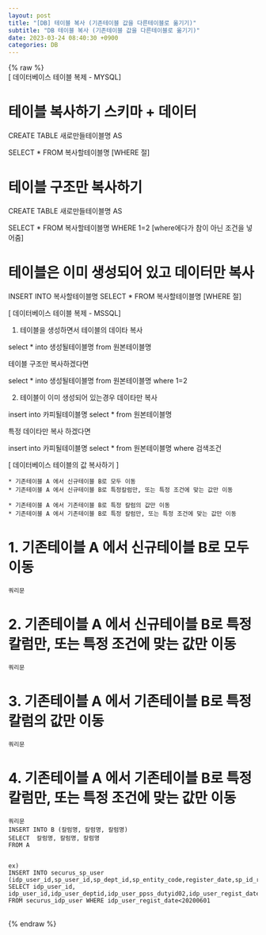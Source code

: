 ```yaml
---  
layout: post  
title: "[DB] 테이블 복사 (기존테이블 값을 다른테이블로 옮기기)"  
subtitle: "DB 테이블 복사 (기존테이블 값을 다른테이블로 옮기기)"  
date: 2023-03-24 08:40:30 +0900  
categories: DB  
---  
```

{% raw %}  
[ 데이터베이스 테이블 복제  - MYSQL]  
  
# 테이블 복사하기 스키마 + 데이터  
  
CREATE TABLE 새로만들테이블명 AS  
  
SELECT * FROM 복사할테이블명 [WHERE 절]  
  
   
  
# 테이블 구조만 복사하기  
  
CREATE TABLE 새로만들테이블명 AS  
  
SELECT * FROM 복사할테이블명 WHERE 1=2 [where에다가 참이 아닌 조건을 넣어줌]  
  
   
  
# 테이블은 이미 생성되어 있고 데이터만 복사  
  
INSERT INTO 복사할테이블명 SELECT * FROM 복사할테이블명 [WHERE 절]  
  
  
  
  
[ 데이터베이스 테이블 복제  - MSSQL]  
  
  
  
1. 테이블을 생성하면서 테이블의 데이타 복사  
  
  
select * into 생성될테이블명 from 원본테이블명  
  
  
테이블 구조만 복사하겠다면  
  
select * into 생성될테이블명 from 원본테이블명 where 1=2  
  
  
2. 테이블이 이미 생성되어 있는경우 데이타만 복사  
  
  
insert into 카피될테이블명 select * from 원본테이블명  
  
  
특정 데이타만 복사 하겠다면  
  
insert into 카피될테이블명 select * from 원본테이블명 where 검색조건  
  
  
  
  
  
  
[ 데이터베이스 테이블의 값 복사하기 ]  
  
  
	* 기존테이블 A 에서 신규테이블 B로 모두 이동  
	* 기존테이블 A 에서 신규테이블 B로 특정칼럼만, 또는 특정 조건에 맞는 값만 이동  
  
	* 기존테이블 A 에서 기존테이블 B로 특정 칼럼의 값만 이동  
	* 기존테이블 A 에서 기존테이블 B로 특정 칼럼만, 또는 특정 조건에 맞는 값만 이동  
  
  
  
# 1. 기존테이블 A 에서 신규테이블 B로 모두 이동  
  
	쿼리문  
  
  
  
# 2. 기존테이블 A 에서 신규테이블 B로 특정칼럼만, 또는 특정 조건에 맞는 값만 이동  
  
	쿼리문  
  
  
# 3. 기존테이블 A 에서 기존테이블 B로 특정 칼럼의 값만 이동  
  
	쿼리문  
  
	  
# 4. 기존테이블 A 에서 기존테이블 B로 특정 칼럼만, 또는 특정 조건에 맞는 값만 이동  
  
	  
	쿼리문  
	INSERT INTO B (칼럼명, 칼럼명, 칼럼명)  
	SELECT  칼럼명, 칼럼명, 칼럼명   
	FROM A  
  
  
	ex)  
	INSERT INTO securus_sp_user (idp_user_id,sp_user_id,sp_dept_id,sp_entity_code,register_date,sp_id_regist_date)   
	SELECT idp_user_id, idp_user_id,idp_user_deptid,idp_user_ppss_dutyid02,idp_user_regist_date,idp_user_regist_date  
	FROM securus_idp_user WHERE idp_user_regist_date<20200601  
  
  
  
  
  
                                                                                                                                                                                                                                                                                                                                                                                                                                                                                                                                                                                                                                                                                                                                                                                                              
{% endraw %}